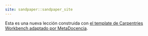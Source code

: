 ```yaml
---
site: sandpaper::sandpaper_site
---
```


Esta es una nueva lección construida con [el template de Carpentries Workbench adaptado por MetaDocencia][workbench]. 


[workbench]: https://metadocencia.github.io/metadocencia-workbench-template

